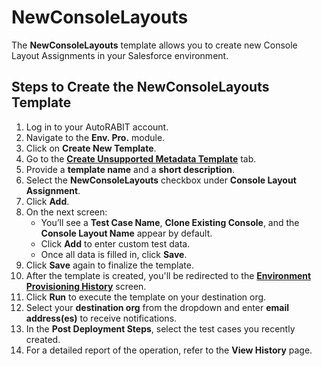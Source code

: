 # NewConsoleLayouts

The **NewConsoleLayouts** template allows you to create new Console Layout Assignments in your Salesforce environment.

## Steps to Create the NewConsoleLayouts Template

1. Log in to your AutoRABIT account.
2. Navigate to the **Env. Pro.** module.
3. Click on **Create New Template**.
4. Go to the [**Create Unsupported Metadata Template**](https://knowledgebase.autorabit.com/docs/unsupported-metadata-templates) tab.
5. Provide a **template name** and a **short description**.
6. Select the **NewConsoleLayouts** checkbox under **Console Layout Assignment**.
7. Click **Add**.
8. On the next screen:
   * You’ll see a **Test Case Name**, **Clone Existing Console**, and the **Console Layout Name** appear by default.
   * Click **Add** to enter custom test data.
   * Once all data is filled in, click **Save**.
9. Click **Save** again to finalize the template.
10. After the template is created, you'll be redirected to the [**Environment Provisioning History**](https://knowledgebase.autorabit.com/docs/environment-provisioning) screen.
11. Click **Run** to execute the template on your destination org.
12. Select your **destination org** from the dropdown and enter **email address(es)** to receive notifications.
13. In the **Post Deployment Steps**, select the test cases you recently created.
14. For a detailed report of the operation, refer to the **View History** page.
